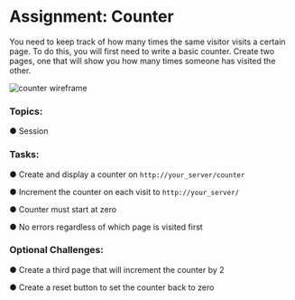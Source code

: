 <div class="module_description active_lesson_with_video ">
									
<h1 id="assignment-counter">Assignment: Counter</h1>
<p>You need to keep track of how many times the same visitor visits a certain page. To do this, you will first need to write a basic counter. Create two pages, one that will show you how many times someone has visited the other.</p>
<p><img src="https://s3.amazonaws.com/General_V88/boomyeah2015/codingdojo/curriculum/content/chapter/06_14_counter_2.png" title="Counter wireframe" alt="counter wireframe"></p>
<h3 id="topics">Topics:</h3>
<p>● Session</p>
<h3 id="tasks">Tasks:</h3>
<p>● Create and display a counter on <code>http://your_server/counter</code></p>
<p>● Increment the counter on each visit to <code>http://your_server/</code></p>
<p>● Counter must start at zero</p>
<p>● No errors regardless of which page is visited first</p>
<h3 id="optional-challenges">Optional Challenges:</h3>
<p>● Create a third page that will increment the counter by 2</p>
<p>● Create a reset button to set the counter back to zero</p>

</div>

